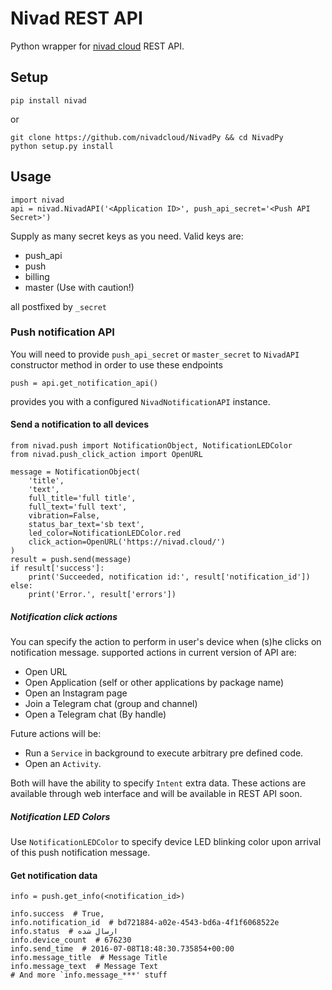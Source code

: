 # Nivad REST API


Python wrapper for [nivad cloud](https://nivad.cloud/) REST API.

## Setup

    pip install nivad

or

    git clone https://github.com/nivadcloud/NivadPy && cd NivadPy
    python setup.py install

## Usage

    import nivad
    api = nivad.NivadAPI('<Application ID>', push_api_secret='<Push API Secret>')

Supply as many secret keys as you need. Valid keys are:
* push_api
* push
* billing
* master (Use with caution!)

all postfixed by `_secret`

### Push notification API

You will need to provide `push_api_secret` or `master_secret` to `NivadAPI` constructor method in order to use these endpoints

    push = api.get_notification_api()

provides you with a configured `NivadNotificationAPI` instance.

#### Send a notification to all devices

    from nivad.push import NotificationObject, NotificationLEDColor
    from nivad.push_click_action import OpenURL

    message = NotificationObject(
        'title',
        'text',
        full_title='full title',
        full_text='full text',
        vibration=False,
        status_bar_text='sb text',
        led_color=NotificationLEDColor.red
        click_action=OpenURL('https://nivad.cloud/')
    )
    result = push.send(message)
    if result['success']:
        print('Succeeded, notification id:', result['notification_id'])
    else:
        print('Error.', result['errors'])

##### Notification click actions
You can specify the action to perform in user's device when (s)he clicks on notification message.
supported actions in current version of API are:
* Open URL
* Open Application (self or other applications by package name)
* Open an Instagram page
* Join a Telegram chat (group and channel)
* Open a Telegram chat (By handle)

Future actions will be:
* Run a `Service` in background to execute arbitrary pre defined code.
* Open an `Activity`.

Both will have the ability to specify `Intent` extra data. These actions are available through web interface and will be available in REST API soon.

##### Notification LED Colors
Use `NotificationLEDColor` to specify device LED blinking color upon arrival of this push notification message.

#### Get notification data

    info = push.get_info(<notification_id>)

    info.success  # True,
    info.notification_id  # bd721884-a02e-4543-bd6a-4f1f6068522e
    info.status  # ارسال شده
    info.device_count  # 676230
    info.send_time  # 2016-07-08T18:48:30.735854+00:00
    info.message_title  # Message Title
    info.message_text  # Message Text
    # And more `info.message_***' stuff

